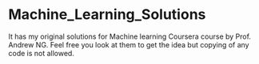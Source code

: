 # Machine_Learning_Solutions
It has my original solutions for Machine learning Coursera course by Prof. Andrew NG. Feel free you look at them to get the idea 
but copying of any code is not allowed. 
